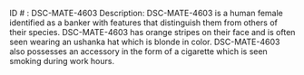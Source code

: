 ID # : DSC-MATE-4603
Description: DSC-MATE-4603 is a human female identified as a banker with features that distinguish them from others of their species. DSC-MATE-4603 has orange stripes on their face and is often seen wearing an ushanka hat which is blonde in color. DSC-MATE-4603 also possesses an accessory in the form of a cigarette which is seen smoking during work hours.